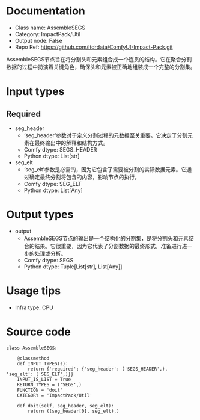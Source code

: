 # Documentation
- Class name: AssembleSEGS
- Category: ImpactPack/Util
- Output node: False
- Repo Ref: https://github.com/ltdrdata/ComfyUI-Impact-Pack.git

AssembleSEGS节点旨在将分割头和元素组合成一个连贯的结构。它在聚合分割数据的过程中扮演着关键角色，确保头和元素被正确地组装成一个完整的分割集。

# Input types
## Required
- seg_header
    - ‘seg_header’参数对于定义分割过程的元数据至关重要。它决定了分割元素在最终输出中的解释和结构方式。
    - Comfy dtype: SEGS_HEADER
    - Python dtype: List[str]
- seg_elt
    - ‘seg_elt’参数是必需的，因为它包含了需要被分割的实际数据元素。它通过确定最终分割将包含的内容，影响节点的执行。
    - Comfy dtype: SEG_ELT
    - Python dtype: List[Any]

# Output types
- output
    - AssembleSEGS节点的输出是一个结构化的分割集，是将分割头和元素结合的结果。它很重要，因为它代表了分割数据的最终形式，准备进行进一步的处理或分析。
    - Comfy dtype: SEGS
    - Python dtype: Tuple[List[str], List[Any]]

# Usage tips
- Infra type: CPU

# Source code
```
class AssembleSEGS:

    @classmethod
    def INPUT_TYPES(s):
        return {'required': {'seg_header': ('SEGS_HEADER',), 'seg_elt': ('SEG_ELT',)}}
    INPUT_IS_LIST = True
    RETURN_TYPES = ('SEGS',)
    FUNCTION = 'doit'
    CATEGORY = 'ImpactPack/Util'

    def doit(self, seg_header, seg_elt):
        return ((seg_header[0], seg_elt),)
```